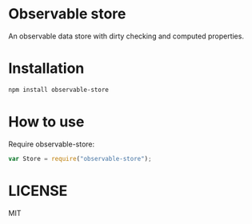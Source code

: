 Observable store
=============

An observable data store with dirty checking and computed properties.

Installation
============

```bash
npm install observable-store
```

How to use
==========

Require observable-store:

```js
var Store = require("observable-store");
```

LICENSE
=======

MIT
